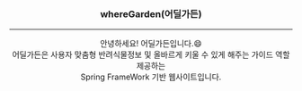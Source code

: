<div align="center">
<h3> whereGarden(어딜가든) </h3>
<hr>
안녕하세요! 어딜가든입니다.😄 <br>
어딜가든은 사용자 맞춤형 반려식물정보 및 올바르게 키울 수 있게 해주는 가이드 역할 제공하는 <br>
Spring FrameWork 기반 웹사이트입니다.
</div>
